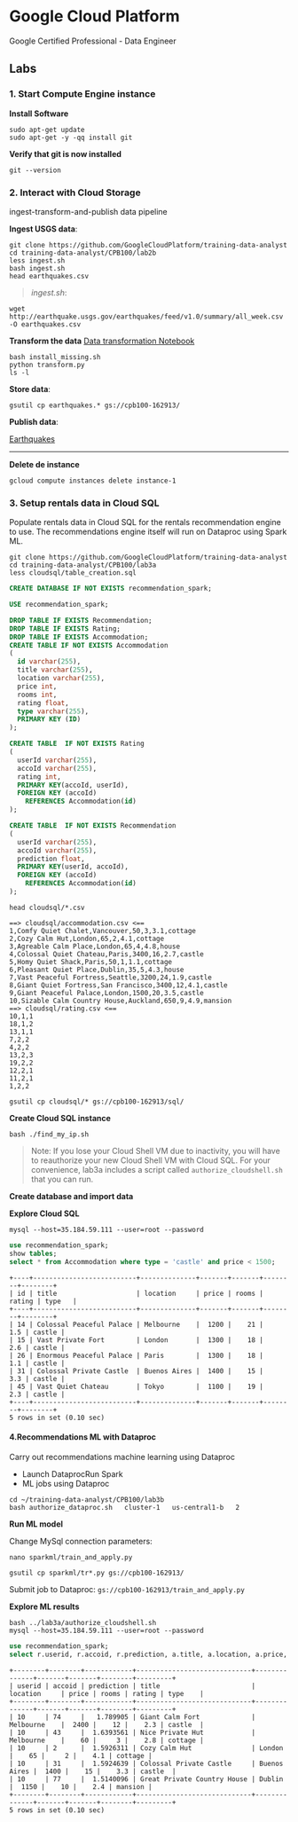# Google Cloud Platform
Google Certified Professional - Data Engineer 

## Labs

### 1. Start Compute Engine instance

**Install Software**

```
sudo apt-get update
sudo apt-get -y -qq install git
```

**Verify that git is now installed**

```
git --version
```
### 2. Interact with Cloud Storage

ingest-transform-and-publish data pipeline
 
**Ingest USGS data**:

```
git clone https://github.com/GoogleCloudPlatform/training-data-analyst
cd training-data-analyst/CPB100/lab2b
less ingest.sh
bash ingest.sh
head earthquakes.csv
```
> *ingest.sh*:

```
wget http://earthquake.usgs.gov/earthquakes/feed/v1.0/summary/all_week.csv -O earthquakes.csv
```

**Transform the data**
[Data transformation Notebook](https://github.com/GoogleCloudPlatform/datalab-samples/blob/master/basemap/earthquakes.ipynb)

```
bash install_missing.sh
python transform.py
ls -l
```
**Store data**:

```
gsutil cp earthquakes.* gs://cpb100-162913/
```
**Publish data**:

[Earthquakes](https://storage.googleapis.com/cpb100-162913/earthquakes.htm)

---

**Delete de instance**

```
gcloud compute instances delete instance-1
```

### 3. Setup rentals data in Cloud SQL

Populate rentals data in Cloud SQL for the rentals recommendation engine to use. The recommendations engine itself will run on Dataproc using Spark ML.

```
git clone https://github.com/GoogleCloudPlatform/training-data-analyst
cd training-data-analyst/CPB100/lab3a
less cloudsql/table_creation.sql
```

```sql
CREATE DATABASE IF NOT EXISTS recommendation_spark;

USE recommendation_spark;

DROP TABLE IF EXISTS Recommendation;
DROP TABLE IF EXISTS Rating;
DROP TABLE IF EXISTS Accommodation;
CREATE TABLE IF NOT EXISTS Accommodation
(
  id varchar(255),
  title varchar(255),
  location varchar(255),
  price int,
  rooms int,
  rating float,
  type varchar(255),
  PRIMARY KEY (ID)
);

CREATE TABLE  IF NOT EXISTS Rating
(
  userId varchar(255),
  accoId varchar(255),
  rating int,
  PRIMARY KEY(accoId, userId),
  FOREIGN KEY (accoId) 
    REFERENCES Accommodation(id)
);

CREATE TABLE  IF NOT EXISTS Recommendation
(
  userId varchar(255),
  accoId varchar(255),
  prediction float,
  PRIMARY KEY(userId, accoId),
  FOREIGN KEY (accoId) 
    REFERENCES Accommodation(id)
);

```

```
head cloudsql/*.csv
```

```
==> cloudsql/accommodation.csv <==
1,Comfy Quiet Chalet,Vancouver,50,3,3.1,cottage
2,Cozy Calm Hut,London,65,2,4.1,cottage
3,Agreable Calm Place,London,65,4,4.8,house
4,Colossal Quiet Chateau,Paris,3400,16,2.7,castle
5,Homy Quiet Shack,Paris,50,1,1.1,cottage
6,Pleasant Quiet Place,Dublin,35,5,4.3,house
7,Vast Peaceful Fortress,Seattle,3200,24,1.9,castle
8,Giant Quiet Fortress,San Francisco,3400,12,4.1,castle
9,Giant Peaceful Palace,London,1500,20,3.5,castle
10,Sizable Calm Country House,Auckland,650,9,4.9,mansion
==> cloudsql/rating.csv <==
10,1,1
18,1,2
13,1,1
7,2,2
4,2,2
13,2,3
19,2,2
12,2,1
11,2,1
1,2,2
```

```
gsutil cp cloudsql/* gs://cpb100-162913/sql/
```

**Create Cloud SQL instance**

```
bash ./find_my_ip.sh
```

> Note: If you lose your Cloud Shell VM due to inactivity, you will have to reauthorize your new Cloud Shell VM with Cloud SQL. For your convenience, lab3a includes a script called `authorize_cloudshell.sh` that you can run.


**Create database and import data**

**Explore Cloud SQL**

```
mysql --host=35.184.59.111 --user=root --password
```

```sql
use recommendation_spark;
show tables;
select * from Accommodation where type = 'castle' and price < 1500;
```

```
+----+--------------------------+--------------+-------+-------+--------+--------+
| id | title                    | location     | price | rooms | rating | type   |
+----+--------------------------+--------------+-------+-------+--------+--------+
| 14 | Colossal Peaceful Palace | Melbourne    |  1200 |    21 |    1.5 | castle |
| 15 | Vast Private Fort        | London       |  1300 |    18 |    2.6 | castle |
| 26 | Enormous Peaceful Palace | Paris        |  1300 |    18 |    1.1 | castle |
| 31 | Colossal Private Castle  | Buenos Aires |  1400 |    15 |    3.3 | castle |
| 45 | Vast Quiet Chateau       | Tokyo        |  1100 |    19 |    2.3 | castle |
+----+--------------------------+--------------+-------+-------+--------+--------+
5 rows in set (0.10 sec)

```

#### 4.Recommendations ML with Dataproc

Carry out recommendations machine learning using Dataproc

* Launch DataprocRun Spark
* ML jobs using Dataproc

```
cd ~/training-data-analyst/CPB100/lab3b
bash authorize_dataproc.sh   cluster-1   us-central1-b   2
```

**Run ML model**

Change MySql connection parameters:

```
nano sparkml/train_and_apply.py
```

```
gsutil cp sparkml/tr*.py gs://cpb100-162913/
```

Submit job to Dataproc: `gs://cpb100-162913/train_and_apply.py`

**Explore ML results**

```
bash ../lab3a/authorize_cloudshell.sh
mysql --host=35.184.59.111 --user=root --password
```

```sql
use recommendation_spark;
select r.userid, r.accoid, r.prediction, a.title, a.location, a.price, a.rooms, a.rating, a.type from Recommendation as r, Accommodation as a where r.accoid = a.id and r.userid = 10;
```

```
+--------+--------+------------+-----------------------------+--------------+-------+-------+--------+---------+
| userid | accoid | prediction | title                       | location     | price | rooms | rating | type    |
+--------+--------+------------+-----------------------------+--------------+-------+-------+--------+---------+
| 10     | 74     |   1.789905 | Giant Calm Fort             | Melbourne    |  2400 |    12 |    2.3 | castle  |
| 10     | 43     |  1.6393561 | Nice Private Hut            | Melbourne    |    60 |     3 |    2.8 | cottage |
| 10     | 2      |  1.5926311 | Cozy Calm Hut               | London       |    65 |     2 |    4.1 | cottage |
| 10     | 31     |  1.5924639 | Colossal Private Castle     | Buenos Aires |  1400 |    15 |    3.3 | castle  |
| 10     | 77     |  1.5140096 | Great Private Country House | Dublin       |  1150 |    10 |    2.4 | mansion |
+--------+--------+------------+-----------------------------+--------------+-------+-------+--------+---------+
5 rows in set (0.10 sec)
```
